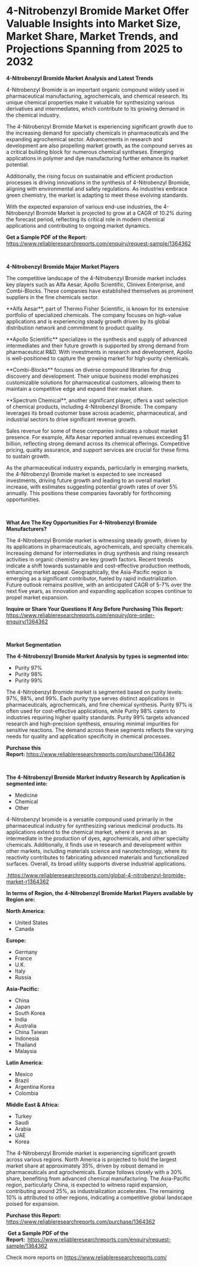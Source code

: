 <p><h1>4-Nitrobenzyl Bromide Market Offer Valuable Insights into Market Size, Market Share, Market Trends, and Projections Spanning from 2025 to 2032</h1></p><p><strong>4-Nitrobenzyl Bromide Market Analysis and Latest Trends</strong></p>
<p><p>4-Nitrobenzyl Bromide is an important organic compound widely used in pharmaceutical manufacturing, agrochemicals, and chemical research. Its unique chemical properties make it valuable for synthesizing various derivatives and intermediates, which contribute to its growing demand in the chemical industry.</p><p>The 4-Nitrobenzyl Bromide Market is experiencing significant growth due to the increasing demand for specialty chemicals in pharmaceuticals and the expanding agrochemical sector. Advancements in research and development are also propelling market growth, as the compound serves as a critical building block for numerous chemical syntheses. Emerging applications in polymer and dye manufacturing further enhance its market potential.</p><p>Additionally, the rising focus on sustainable and efficient production processes is driving innovations in the synthesis of 4-Nitrobenzyl Bromide, aligning with environmental and safety regulations. As industries embrace green chemistry, the market is adapting to meet these evolving standards.</p><p>With the expected expansion of various end-use industries, the 4-Nitrobenzyl Bromide Market is projected to grow at a CAGR of 10.2% during the forecast period, reflecting its critical role in modern chemical applications and contributing to ongoing market dynamics.</p></p>
<p><strong>Get a Sample PDF of the Report:&nbsp;</strong> <a href="https://www.reliableresearchreports.com/enquiry/request-sample/1364362?utm_campaign=3349&utm_medium=2&utm_source=Github&utm_content=ia&utm_term=03042025&utm_id=4-nitrobenzyl-bromide">https://www.reliableresearchreports.com/enquiry/request-sample/1364362</a></p>
<p>&nbsp;</p>
<p><strong>4-Nitrobenzyl Bromide Major Market Players</strong></p>
<p><p>The competitive landscape of the 4-Nitrobenzyl Bromide market includes key players such as Alfa Aesar, Apollo Scientific, Clinivex Enterprise, and Combi-Blocks. These companies have established themselves as prominent suppliers in the fine chemicals sector.</p><p>**Alfa Aesar**, part of Thermo Fisher Scientific, is known for its extensive portfolio of specialized chemicals. The company focuses on high-value applications and is experiencing steady growth driven by its global distribution network and commitment to product quality. </p><p>**Apollo Scientific** specializes in the synthesis and supply of advanced intermediates and their future growth is supported by strong demand from pharmaceutical R&D. With investments in research and development, Apollo is well-positioned to capture the growing market for high-purity chemicals.</p><p>**Combi-Blocks** focuses on diverse compound libraries for drug discovery and development. Their unique business model emphasizes customizable solutions for pharmaceutical customers, allowing them to maintain a competitive edge and expand their market share.</p><p>**Spectrum Chemical**, another significant player, offers a vast selection of chemical products, including 4-Nitrobenzyl Bromide. The company leverages its broad customer base across academic, pharmaceutical, and industrial sectors to drive significant revenue growth.</p><p>Sales revenue for some of these companies indicates a robust market presence. For example, Alfa Aesar reported annual revenues exceeding $1 billion, reflecting strong demand across its chemical offerings. Competitive pricing, quality assurance, and support services are crucial for these firms to sustain growth.</p><p>As the pharmaceutical industry expands, particularly in emerging markets, the 4-Nitrobenzyl Bromide market is expected to see increased investments, driving future growth and leading to an overall market increase, with estimates suggesting potential growth rates of over 5% annually. This positions these companies favorably for forthcoming opportunities.</p></p>
<p>&nbsp;</p>
<p><strong>What Are The Key Opportunities For 4-Nitrobenzyl Bromide Manufacturers?</strong></p>
<p><p>The 4-Nitrobenzyl Bromide market is witnessing steady growth, driven by its applications in pharmaceuticals, agrochemicals, and specialty chemicals. Increasing demand for intermediates in drug synthesis and rising research activities in organic chemistry are key growth factors. Recent trends indicate a shift towards sustainable and cost-effective production methods, enhancing market appeal. Geographically, the Asia-Pacific region is emerging as a significant contributor, fueled by rapid industrialization. Future outlook remains positive, with an anticipated CAGR of 5-7% over the next five years, as innovation and expanding application scopes continue to propel market expansion.</p></p>
<p><strong>Inquire or Share Your Questions If Any Before Purchasing This Report:</strong> <a href="https://www.reliableresearchreports.com/enquiry/pre-order-enquiry/1364362?utm_campaign=3349&utm_medium=2&utm_source=Github&utm_content=ia&utm_term=03042025&utm_id=4-nitrobenzyl-bromide">https://www.reliableresearchreports.com/enquiry/pre-order-enquiry/1364362</a></p>
<p>&nbsp;</p>
<p><strong>Market Segmentation</strong></p>
<p><strong>The 4-Nitrobenzyl Bromide Market Analysis by types is segmented into:</strong></p>
<p><ul><li>Purity 97%</li><li>Purity 98%</li><li>Purity 99%</li></ul></p>
<p><p>The 4-Nitrobenzyl Bromide market is segmented based on purity levels: 97%, 98%, and 99%. Each purity type serves distinct applications in pharmaceuticals, agrochemicals, and fine chemical synthesis. Purity 97% is often used for cost-effective applications, while Purity 98% caters to industries requiring higher quality standards. Purity 99% targets advanced research and high-precision synthesis, ensuring minimal impurities for sensitive reactions. The demand across these segments reflects the varying needs for quality and application specificity in chemical processes.</p></p>
<p><strong>Purchase this Report:&nbsp;</strong><a href="https://www.reliableresearchreports.com/purchase/1364362?utm_campaign=3349&utm_medium=2&utm_source=Github&utm_content=ia&utm_term=03042025&utm_id=4-nitrobenzyl-bromide">https://www.reliableresearchreports.com/purchase/1364362</a></p>
<p>&nbsp;</p>
<p><strong>The 4-Nitrobenzyl Bromide Market Industry Research by Application is segmented into:</strong></p>
<p><ul><li>Medicine</li><li>Chemical</li><li>Other</li></ul></p>
<p><p>4-Nitrobenzyl bromide is a versatile compound used primarily in the pharmaceutical industry for synthesizing various medicinal products. Its applications extend to the chemical market, where it serves as an intermediate in the production of dyes, agrochemicals, and other specialty chemicals. Additionally, it finds use in research and development within other markets, including materials science and nanotechnology, where its reactivity contributes to fabricating advanced materials and functionalized surfaces. Overall, its broad utility supports diverse industrial applications.</p></p>
<p><a href="https://www.reliableresearchreports.com/global-4-nitrobenzyl-bromide-market-r1364362?utm_campaign=3349&utm_medium=2&utm_source=Github&utm_content=ia&utm_term=03042025&utm_id=4-nitrobenzyl-bromide">&nbsp;https://www.reliableresearchreports.com/global-4-nitrobenzyl-bromide-market-r1364362</a></p>
<p><strong>In terms of Region, the 4-Nitrobenzyl Bromide Market Players available by Region are:</strong></p>
<p>
    <p> <strong> North America: </strong>
        <ul>
            <li>United States</li>
            <li>Canada</li>
        </ul>
        </p> 
    <p> <strong> Europe: </strong>
        <ul>
            <li>Germany</li>
            <li>France</li>
            <li>U.K.</li>
            <li>Italy</li>
            <li>Russia</li>
        </ul>
        </p> 
    <p> <strong> Asia-Pacific: </strong>
        <ul>
            <li>China</li>
            <li>Japan</li>
            <li>South Korea</li>
            <li>India</li>
            <li>Australia</li>
            <li>China Taiwan</li>
            <li>Indonesia</li>
            <li>Thailand</li>
            <li>Malaysia</li>
        </ul>
        </p> 
    <p> <strong> Latin America: </strong>
        <ul>
            <li>Mexico</li>
            <li>Brazil</li>
            <li>Argentina Korea</li>
            <li>Colombia</li>
        </ul>
        </p> 
    <p> <strong> Middle East & Africa: </strong>
        <ul>
            <li>Turkey</li>
            <li>Saudi</li>
            <li>Arabia</li>
            <li>UAE</li>
            <li>Korea</li>
        </ul>
    </p>
    </p>
<p><p>The 4-Nitrobenzyl Bromide market is experiencing significant growth across various regions. North America is projected to hold the largest market share at approximately 35%, driven by robust demand in pharmaceuticals and agrochemicals. Europe follows closely with a 30% share, benefiting from advanced chemical manufacturing. The Asia-Pacific region, particularly China, is expected to witness rapid expansion, contributing around 25%, as industrialization accelerates. The remaining 10% is attributed to other regions, indicating a competitive global landscape poised for expansion.</p></p>
<p><strong>Purchase this Report: </strong><a href="https://www.reliableresearchreports.com/purchase/1364362?utm_campaign=3349&utm_medium=2&utm_source=Github&utm_content=ia&utm_term=03042025&utm_id=4-nitrobenzyl-bromide">https://www.reliableresearchreports.com/purchase/1364362</a></p>
<p>&nbsp;<strong>Get a Sample PDF of the Report:&nbsp;&nbsp;</strong><a href="https://www.reliableresearchreports.com/enquiry/request-sample/1364362?utm_campaign=3349&utm_medium=2&utm_source=Github&utm_content=ia&utm_term=03042025&utm_id=4-nitrobenzyl-bromide">https://www.reliableresearchreports.com/enquiry/request-sample/1364362</a></p>
<p><strong></strong></p>
<p>Check more reports on <a href="https://www.reliableresearchreports.com/?utm_campaign=3349&utm_medium=2&utm_source=Github&utm_content=ia&utm_term=03042025&utm_id=4-nitrobenzyl-bromide">https://www.reliableresearchreports.com/</a></p>